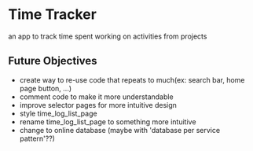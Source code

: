 # Time Tracker

an app to track time spent working on activities from projects

## Future Objectives
- create way to re-use code that repeats to much(ex: search bar, home page button, ...)
- comment code to make it more understandable
- improve selector pages for more intuitive design
- style time_log_list_page
- rename time_log_list_page to something more intuitive
- change to online database (maybe with 'database per service pattern'??)
